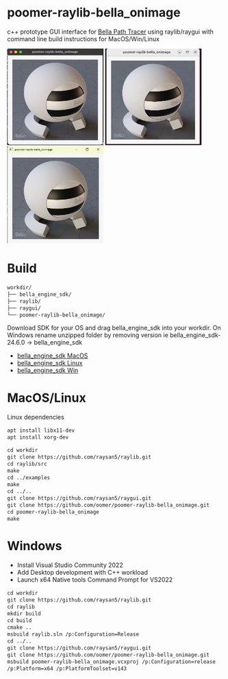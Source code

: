 # poomer-raylib-bella_onimage

c++ prototype GUI interface for [Bella Path Tracer](https://bellarender.com) using raylib/raygui with command line build instructions for MacOS/Win/Linux

<img src="resources/raylibmac.png" alt="Alt text" width="225" height="225">
<img src="resources/raylibubuntu.png" alt="Alt text" width="225" height="225">
<img src="resources/raylibwin.png" alt="Alt text" width="225" height="225">

# Build

```
workdir/
├── bella_engine_sdk/
├── raylib/
├── raygui/
└── poomer-raylib-bella_onimage/
```

Download SDK for your OS and drag bella_engine_sdk into your workdir. On Windows rename unzipped folder by removing version ie bella_engine_sdk-24.6.0 -> bella_engine_sdk

- [bella_engine_sdk MacOS](https://downloads.bellarender.com/bella_engine_sdk-24.6.0.dmg)
- [bella_engine_sdk Linux](https://downloads.bellarender.com/bella_engine_sdk-24.6.0.tar.gz)
- [bella_engine_sdk Win](https://downloads.bellarender.com/bella_engine_sdk-24.6.0.zip)


# MacOS/Linux

Linux dependencies
```
apt install libx11-dev
apt install xorg-dev
```

```
cd workdir
git clone https://github.com/raysan5/raylib.git
cd raylib/src
make
cd ../examples 
make
cd ../..
git clone https://github.com/raysan5/raygui.git
git clone https://github.com/oomer/poomer-raylib-bella_onimage.git
cd poomer-raylib-bella_onimage
make
```

# Windows
- Install Visual Studio Community 2022 
- Add Desktop development with C++ workload
- Launch x64 Native tools Command Prompt for VS2022
```
cd workdir
git clone https://github.com/raysan5/raylib.git
cd raylib
mkdir build
cd build
cmake ..
msbuild raylib.sln /p:Configuration=Release 
cd ../..
git clone https://github.com/raysan5/raygui.git
git clone https://github.com/oomer/poomer-raylib-bella_onimage.git
msbuild poomer-raylib-bella_onimage.vcxproj /p:Configuration=release /p:Platform=x64 /p:PlatformToolset=v143
```